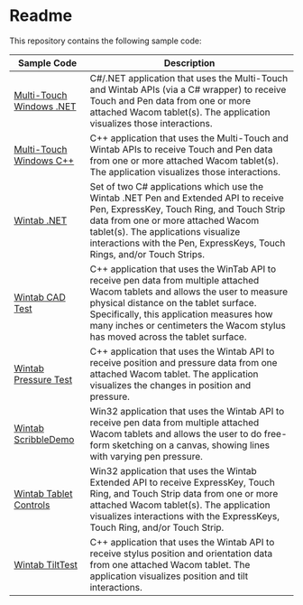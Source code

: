 # Readme

This repository contains the following sample code:

|Sample Code				|Description			|
|---						|---					|
|[Multi-Touch Windows .NET](Multi-Touch%20Windows%20.NET/README.md)	|C#/.NET application that uses the Multi-Touch and Wintab APIs (via a C# wrapper) to receive Touch and Pen data from one or more attached Wacom tablet(s). The application visualizes those interactions.|
|[Multi-Touch Windows C++ ](Multi-Touch%20Windows%20C%2B%2B/README.md)	|C++ application that uses the Multi-Touch and Wintab APIs to receive Touch and Pen data from one or more attached Wacom tablet(s). The application visualizes those interactions.
|[Wintab .NET](Wintab%20.Net/README.md)				|Set of two C# applications which use the Wintab .NET Pen and Extended API to receive Pen, ExpressKey, Touch Ring, and Touch Strip data from one or more attached Wacom tablet(s). The applications visualize interactions with the Pen, ExpressKeys, Touch Rings, and/or Touch Strips.|
|[Wintab CAD Test](Wintab%20CAD%20Test/README.md) 					|C++ application that uses the WinTab API to receive pen data from multiple attached Wacom tablets and allows the user to measure physical distance on the tablet surface. Specifically, this application measures how many inches or centimeters the Wacom stylus has moved across the tablet surface.|
|[Wintab Pressure Test](https://github.com/Wacom-Developer/wacom-device-kit-windows/tree/master/Wintab%20Pressure%20Test)|C++ application that uses the Wintab API to receive position and pressure data from one attached Wacom tablet. The application visualizes the changes in position and pressure.|
|[Wintab ScribbleDemo](Wintab%20ScribbleDemo/README.md)		|Win32 application that uses the Wintab API to receive pen data from multiple attached Wacom tablets and allows the user to do free-form sketching on a canvas, showing lines with varying pen pressure.|
|[Wintab Tablet Controls](Wintab%20Tablet%20Controls/README.md)		|Win32 application that uses the Wintab Extended API to receive ExpressKey, Touch Ring, and Touch Strip data from one or more attached Wacom tablet(s). The application visualizes interactions with the ExpressKeys, Touch Ring, and/or Touch Strip.|
|[Wintab TiltTest](https://github.com/Wacom-Developer/wacom-device-kit-windows/tree/master/Wintab%20TiltTest)|C++ application that uses the Wintab API to receive stylus position and orientation data from one attached Wacom tablet. The application visualizes position and tilt interactions.|

